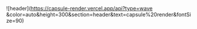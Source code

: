 ![header](https://capsule-render.vercel.app/api?type=wave
&color=auto&height=300&section=header&text=capsule%20render&fontSize=90)
